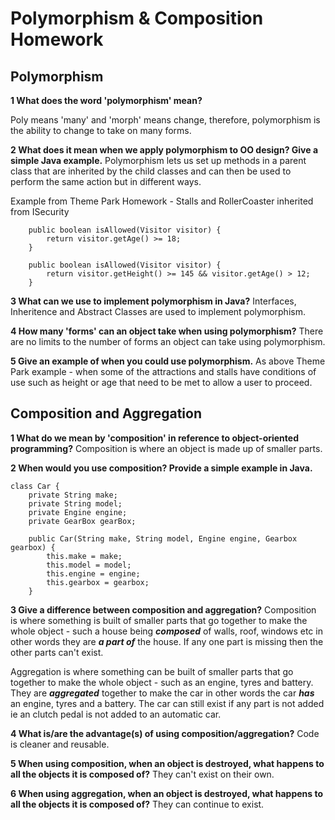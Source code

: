 # Polymorphism & Composition Homework

## Polymorphism

**1 What does the word 'polymorphism' mean?**

Poly means 'many' and 'morph' means change, therefore, polymorphism is the ability to change to take on many forms.

**2 What does it mean when we apply polymorphism to OO design? Give a simple Java example.**
Polymorphism lets us set up methods in a parent class that are inherited by the child classes and can then be used to perform the same action but in different ways.

Example from Theme Park Homework - Stalls and RollerCoaster inherited from ISecurity
```
    public boolean isAllowed(Visitor visitor) {
        return visitor.getAge() >= 18;
    }
```

```
    public boolean isAllowed(Visitor visitor) {
        return visitor.getHeight() >= 145 && visitor.getAge() > 12;
    }
```


**3 What can we use to implement polymorphism in Java?**
Interfaces, Inheritence and Abstract Classes are used to implement polymorphism.

**4 How many 'forms' can an object take when using polymorphism?**
There are no limits to the number of forms an object can take using polymorphism.

**5 Give an example of when you could use polymorphism.**
As above Theme Park example - when some of the attractions and stalls have conditions of use such as height or age that need to be met to allow a user to proceed. <Needs Updating>


## Composition and Aggregation

**1 What do we mean by 'composition' in reference to object-oriented programming?**
Composition is where an object is made up of smaller parts.

**2 When would you use composition? Provide a simple example in Java.**

```
class Car {
    private String make;
    private String model;
    private Engine engine;
    private GearBox gearBox;

    public Car(String make, String model, Engine engine, Gearbox gearbox) {
        this.make = make;
        this.model = model;
        this.engine = engine;
        this.gearbox = gearbox;
    }
```
<Needs a different example>

**3 Give a difference between composition and aggregation?**
Composition is where something is built of smaller parts that go together to make the whole object - such a house being _**composed**_ of walls, roof, windows etc in other words they are _**a part of**_ the house. If any one part is missing then the other parts can't exist.

Aggregation is where something can be built of smaller parts that go together to make the whole object - such as an engine, tyres and battery. They are _**aggregated**_ together to make the car in other words the car _**has**_ an engine, tyres and a battery. The car can still exist if any part is not added ie an clutch pedal is not added to an automatic car.

**4 What is/are the advantage(s) of using composition/aggregation?**
Code is cleaner and reusable.

**5 When using composition, when an object is destroyed, what happens to all the objects it is composed of?**
They can't exist on their own.

**6 When using aggregation, when an object is destroyed, what happens to all the objects it is composed of?**
They can continue to exist.
